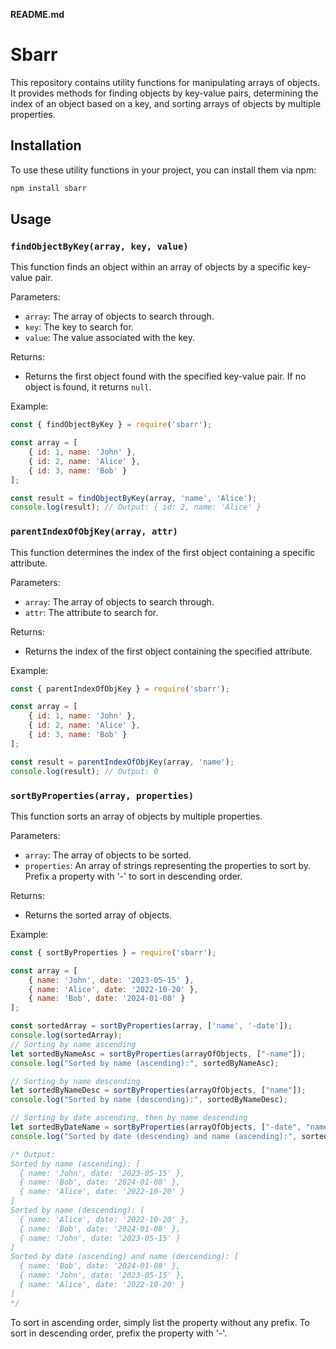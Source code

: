 **README.md**

# Sbarr

This repository contains utility functions for manipulating arrays of objects. It provides methods for finding objects by key-value pairs, determining the index of an object based on a key, and sorting arrays of objects by multiple properties.

## Installation

To use these utility functions in your project, you can install them via npm:

```bash
npm install sbarr
```

## Usage

### `findObjectByKey(array, key, value)`

This function finds an object within an array of objects by a specific key-value pair.

Parameters:
- `array`: The array of objects to search through.
- `key`: The key to search for.
- `value`: The value associated with the key.

Returns:
- Returns the first object found with the specified key-value pair. If no object is found, it returns `null`.

Example:

```javascript
const { findObjectByKey } = require('sbarr');

const array = [
    { id: 1, name: 'John' },
    { id: 2, name: 'Alice' },
    { id: 3, name: 'Bob' }
];

const result = findObjectByKey(array, 'name', 'Alice');
console.log(result); // Output: { id: 2, name: 'Alice' }
```

### `parentIndexOfObjKey(array, attr)`

This function determines the index of the first object containing a specific attribute.

Parameters:
- `array`: The array of objects to search through.
- `attr`: The attribute to search for.

Returns:
- Returns the index of the first object containing the specified attribute.

Example:

```javascript
const { parentIndexOfObjKey } = require('sbarr');

const array = [
    { id: 1, name: 'John' },
    { id: 2, name: 'Alice' },
    { id: 3, name: 'Bob' }
];

const result = parentIndexOfObjKey(array, 'name');
console.log(result); // Output: 0
```

### `sortByProperties(array, properties)`

This function sorts an array of objects by multiple properties.

Parameters:
- `array`: The array of objects to be sorted.
- `properties`: An array of strings representing the properties to sort by. Prefix a property with '-' to sort in descending order.

Returns:
- Returns the sorted array of objects.

Example:

```javascript
const { sortByProperties } = require('sbarr');

const array = [
    { name: 'John', date: '2023-05-15' },
    { name: 'Alice', date: '2022-10-20' },
    { name: 'Bob', date: '2024-01-08' }
];

const sortedArray = sortByProperties(array, ['name', '-date']);
console.log(sortedArray);
// Sorting by name ascending
let sortedByNameAsc = sortByProperties(arrayOfObjects, ["-name"]);
console.log("Sorted by name (ascending):", sortedByNameAsc);

// Sorting by name descending
let sortedByNameDesc = sortByProperties(arrayOfObjects, ["name"]);
console.log("Sorted by name (descending):", sortedByNameDesc);

// Sorting by date ascending, then by name descending
let sortedByDateName = sortByProperties(arrayOfObjects, ["-date", "name"]);
console.log("Sorted by date (descending) and name (ascending):", sortedByDateName);

/* Output:
Sorted by name (ascending): [
  { name: 'John', date: '2023-05-15' },
  { name: 'Bob', date: '2024-01-08' },
  { name: 'Alice', date: '2022-10-20' }
]
Sorted by name (descending): [
  { name: 'Alice', date: '2022-10-20' },
  { name: 'Bob', date: '2024-01-08' },
  { name: 'John', date: '2023-05-15' }
]
Sorted by date (ascending) and name (descending): [
  { name: 'Bob', date: '2024-01-08' },
  { name: 'John', date: '2023-05-15' },
  { name: 'Alice', date: '2022-10-20' }
]
*/
```

To sort in ascending order, simply list the property without any prefix. To sort in descending order, prefix the property with '-'.